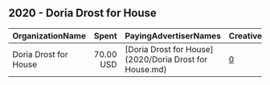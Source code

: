 ## 2020 - Doria Drost for House 
|OrganizationName|Spent|PayingAdvertiserNames|CreativeUrls|Impressions|Genders|AgeBrackets|CountryCodes|BillingAddresses|CandidateBallotInformation|
|:---|---:|:---|:---|---:|:---|:---|:---|:---|:---|
|Doria Drost for House|70.00 USD|[Doria Drost for House](2020/Doria Drost for House.md)|[0](https://www.snap.com/political-ads/asset/2269b2022635e44ace6d74e89e2bcfb4a28f7168c99a5e07629f55ab61892db4?mediaType=png)|20,706||18+|united states|US|Doria Drost|

